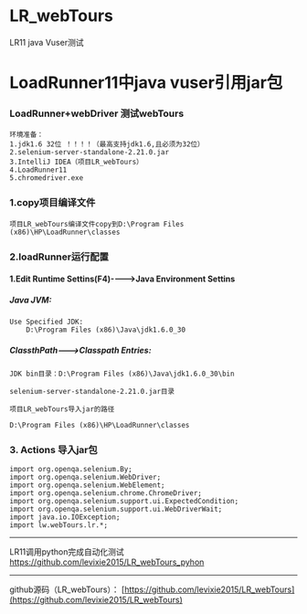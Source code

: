 # LR_webTours
LR11 java Vuser测试

# LoadRunner11中java vuser引用jar包
### LoadRunner+webDriver 测试webTours

	环境准备：
	1.jdk1.6 32位 ！！！！（最高支持jdk1.6,且必须为32位）
	2.selenium-server-standalone-2.21.0.jar
	3.IntelliJ IDEA（项目LR_webTours）
	4.LoadRunner11
	5.chromedriver.exe

### 1.copy项目编译文件
	项目LR_webTours编译文件copy到D:\Program Files (x86)\HP\LoadRunner\classes

### 2.loadRunner运行配置

#### 1.Edit Runtime Settins(F4)---->Java Environment Settins

##### Java JVM: 
	Use Specified JDK:
		D:\Program Files (x86)\Java\jdk1.6.0_30
##### ClassthPath--->Classpath Entries:
	JDK bin目录：D:\Program Files (x86)\Java\jdk1.6.0_30\bin
	
	selenium-server-standalone-2.21.0.jar目录
	
	项目LR_webTours导入jar的路径
	
	D:\Program Files (x86)\HP\LoadRunner\classes
### 3. Actions 导入jar包	
	import org.openqa.selenium.By;
	import org.openqa.selenium.WebDriver;
	import org.openqa.selenium.WebElement;
	import org.openqa.selenium.chrome.ChromeDriver;
	import org.openqa.selenium.support.ui.ExpectedCondition;
	import org.openqa.selenium.support.ui.WebDriverWait;
	import java.io.IOException;
	import lw.webTours.lr.*;
----------
LR11调用python完成自动化测试 https://github.com/levixie2015/LR_webTours_pyhon

----------

github源码（LR_webTours）：
[https://github.com/levixie2015/LR_webTours](https://github.com/levixie2015/LR_webTours)
